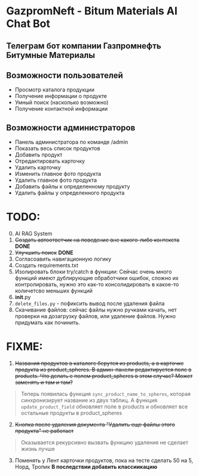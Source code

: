 # GazpromNeft - Bitum Materials AI Chat Bot

## Телеграм бот компании Газпромнефть Битумные Материалы


## Возможности пользователей
- Просмотр каталога продукции
- Получение информации о продукте
- Умный поиск (насколько возможно)
- Получение контактной информации

## Возможности администраторов

- Панель администратора по команде /admin
- Показать весь список продуктов 
- Добавить продукт
- Отредактировать карточку
- Удалить карточку
- Изменить главное фото продукта 
- Удалить главное фото продукта 
- Добавить файлы к определенному продукту 
- Удалить файлы у определенного продукта


# TODO:
0. AI RAG System
1. ~~Создать автоответчик на поведение вне какого-либо контекста~~ **DONE**
2. ~~Улучшить поиск~~ **DONE**
3. Согласоавить навигационную логику
4. Создать requirements.txt
5. Изолировать блоки try/catch в функции:
Сейчас очень много функций имеют дублирующие обработчики ошибок, сложно их контролировать, нужно это как-то консолидировать в какое-то количетсво меньших функций
6. __init__.py 
7. `delete_files.py` - пофиксить вывод после удаления файла 
8. Скачивание файлов: сейчас файлы нужно ручками качать, нет проверки на дозагрузку файлов, или удаление файлов. Нужно придумать как починить.


# FIXME:
1. ~~Названия продуктов в каталоге берутся из products, а в карточке продукта из product_spheres. В админ-панели редактируется поле в products. Что делать с полем product_spheres в этом случае? Может заменять и там и там?~~
> Теперь появилась функция `sync_product_name_to_spheres`, которая синхронизирует название из двух таблиц. А функция `update_product_field` обновляет поле в products и обновляет все остальные продукты в product_spheres
2. ~~Кнопка после удаления документа "Удалить еще файлы этого продукта" не работает~~
> Оказывается рекурсивно вызвать функцию удаления не сделает жизнь лучше 
3. Поменять у Лент карточки продуктов, пока на тесте сделать 50 на 5, Норд, Тропик **В последствии добавить классиикацию**

